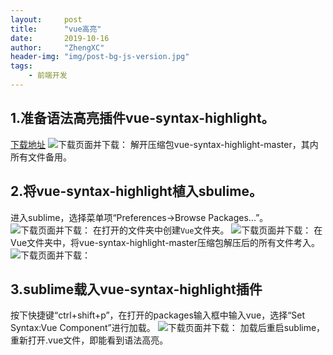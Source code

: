 ```yaml
---
layout:     post
title:      "vue高亮"
date:       2019-10-16
author:     "ZhengXC"
header-img: "img/post-bg-js-version.jpg"
tags:
    - 前端开发
---
```



## 1.准备语法高亮插件vue-syntax-highlight。
[下载地址](https://github.com/vuejs/vue-syntax-highlight)
![下载页面并下载：](http://zhengxc.xyz/img/2019-10/2019-16-01.png)
解开压缩包vue-syntax-highlight-master，其内所有文件备用。

## 2.将vue-syntax-highlight植入sbulime。

进入sublime，选择菜单项“Preferences->Browse Packages...”。
![下载页面并下载：](http://zhengxc.xyz/img/2019-10/2019-16-02.png)
在打开的文件夹中创建`Vue`文件夹。
![下载页面并下载：](http://zhengxc.xyz/img/2019-10/2019-16-03.png)
在Vue文件夹中，将vue-syntax-highlight-master压缩包解压后的所有文件考入。
![下载页面并下载：](http://zhengxc.xyz/img/2019-10/2019-16-04.png)

## 3.sublime载入vue-syntax-highlight插件

按下快捷键“ctrl+shift+p”，在打开的packages输入框中输入vue，选择“Set Syntax:Vue Component”进行加载。
![下载页面并下载：](http://zhengxc.xyz/img/2019-10/2019-16-05.png)
加载后重启sublime，重新打开.vue文件，即能看到语法高亮。











